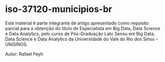 # iso-37120-municipios-br
Este material é parte integrante de artigo apresentado como requisito parcial para a obtenção do título de Especialista em Big Data, Data Science e Data Analytics, pelo curso de Pós-Graduação Lato Sensu em Big Data, Data Science e Data Analytics da Universidade do Vale do Rio dos Sinos – UNISINOS.

Autor: Rafael Feyh

